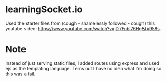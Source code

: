 # learningSocket.io
Used the starter files from (cough - shamelessly followed - cough) this youtube video: https://www.youtube.com/watch?v=jD7FnbI76Hg&t=958s.

# Note
Instead of just serving static files, I added routes using express and used ejs as the templating language. 
Terns out I have no idea what I'm doing so this was a fail. 
